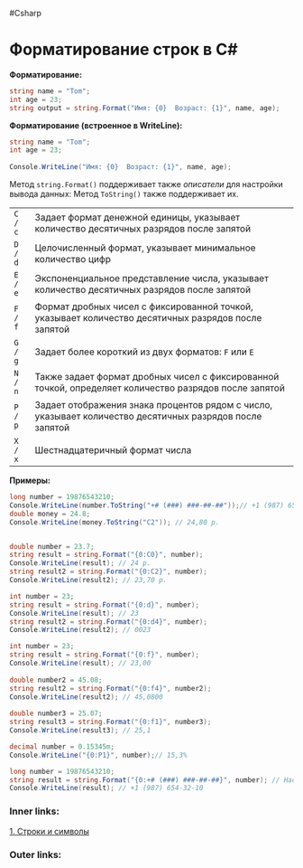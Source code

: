 #Csharp 

# Форматирование строк в C#

**Форматирование:**
```csharp
string name = "Tom";
int age = 23;
string output = string.Format("Имя: {0}  Возраст: {1}", name, age);
```

**Форматирование (встроенное в WriteLine):**
```csharp
string name = "Tom";
int age = 23;
 
Console.WriteLine("Имя: {0}  Возраст: {1}", name, age);
```

Метод `string.Format()` поддерживает также *описатели* для настройки вывода данных:
Метод `ToString()` также поддерживает их.

|   |   |
|---|---|
|`C / c`|Задает формат денежной единицы, указывает количество десятичных разрядов после запятой|
|`D / d`|Целочисленный формат, указывает минимальное количество цифр|
|`E / e`|Экспоненциальное представление числа, указывает количество десятичных разрядов после запятой|
|`F / f`|Формат дробных чисел с фиксированной точкой, указывает количество десятичных разрядов после запятой|
|`G / g`|Задает более короткий из двух форматов: `F` или `E`|
|`N / n`|Также задает формат дробных чисел с фиксированной точкой, определяет количество разрядов после запятой|
|`P / p`|Задает отображения знака процентов рядом с число, указывает количество десятичных разрядов после запятой|
|`X / x`|Шестнадцатеричный формат числа|

**Примеры:**

```csharp
long number = 19876543210;
Console.WriteLine(number.ToString("+# (###) ###-##-##"));// +1 (987) 654-32-10
double money = 24.8;
Console.WriteLine(money.ToString("C2")); // 24,80 р.


double number = 23.7;
string result = string.Format("{0:C0}", number);
Console.WriteLine(result); // 24 р.
string result2 = string.Format("{0:C2}", number);
Console.WriteLine(result2); // 23,70 р.

int number = 23;
string result = string.Format("{0:d}", number);
Console.WriteLine(result); // 23
string result2 = string.Format("{0:d4}", number);
Console.WriteLine(result2); // 0023

int number = 23;
string result = string.Format("{0:f}", number);
Console.WriteLine(result); // 23,00
 
double number2 = 45.08;
string result2 = string.Format("{0:f4}", number2);
Console.WriteLine(result2); // 45,0800
 
double number3 = 25.07;
string result3 = string.Format("{0:f1}", number3);
Console.WriteLine(result3); // 25,1

decimal number = 0.15345m;
Console.WriteLine("{0:P1}", number);// 15,3%

long number = 19876543210;
string result = string.Format("{0:+# (###) ###-##-##}", number); // Настраиваемый формат
Console.WriteLine(result); // +1 (987) 654-32-10
```


### Inner links:
[1. Строки и символы](1.%20Languages/C-sharp/0.%20Введение/4.%20Строки%20и%20символы/1.%20Строки%20и%20символы.md)


### Outer links:


